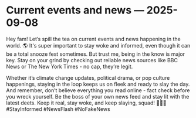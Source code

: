# Current events and news — 2025-09-08

Hey fam! Let’s spill the tea on current events and news happening in the world. 🌎 It's super important to stay woke and informed, even though it can be a total snooze fest sometimes. But trust me, being in the know is major key. Stay on your grind by checking out reliable news sources like BBC News or The New York Times - no cap, they’re legit. 

Whether it’s climate change updates, political drama, or pop culture happenings, staying in the loop keeps us on fleek and ready to slay the day. And remember, don’t believe everything you read online - fact check before you wreck yourself. Be the boss of your own news feed and stay lit with the latest deets. Keep it real, stay woke, and keep slaying, squad! 💁‍♀️💅 #StayInformed #NewsFlash #NoFakeNews